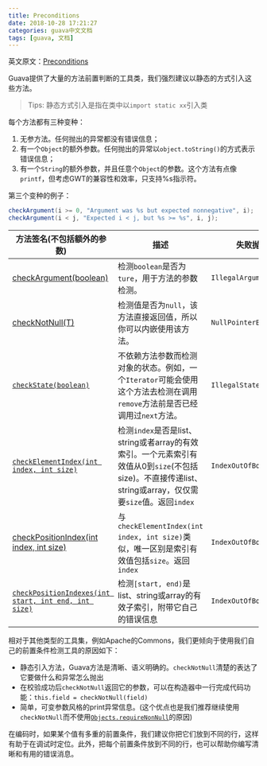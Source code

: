 ```yaml
---
title: Preconditions
date: 2018-10-28 17:21:27
categories: guava中文文档
tags: [guava, 文档]
---
```

英文原文：[Preconditions](https://github.com/google/guava/wiki/PreconditionsExplained)

Guava提供了大量的方法前置判断的工具类，我们强烈建议以静态的方式引入这些方法。

> Tips: 静态方式引入是指在类中以`import static xx`引入类

每个方法都有三种变种：

1. 无参方法。任何抛出的异常都没有错误信息；
2. 有一个`Object`的额外参数。任何抛出的异常以`object.toString()`的方式表示错误信息；
3. 有一个`String`的额外参数，并且任意个`Object`的参数。这个方法有点像`printf`，但考虑GWT的兼容性和效率，只支持%s指示符。

第三个变种的例子：

``` java
checkArgument(i >= 0, "Argument was %s but expected nonnegative", i);
checkArgument(i < j, "Expected i < j, but %s >= %s", i, j);
```

方法签名(不包括额外的参数)|描述|失败抛出的异常
---|---|---
[checkArgument(boolean)](http://google.github.io/guava/releases/snapshot/api/docs/com/google/common/base/Preconditions.html#checkArgument-boolean-)|检测`boolean`是否为`ture`，用于方法的参数检测。|`IllegalArgumentException`
[checkNotNull(T)](http://google.github.io/guava/releases/snapshot/api/docs/com/google/common/base/Preconditions.html#checkNotNull-T-)|检测值是否为`null`，该方法直接返回值，所以你可以内嵌使用该方法。|`NullPointerException`
[`checkState(boolean)`](http://google.github.io/guava/releases/snapshot/api/docs/com/google/common/base/Preconditions.html#checkState-boolean-)|不依赖方法参数而检测对象的状态。例如，一个`Iterator`可能会使用这个方法去检测在调用`remove`方法前是否已经调用过`next`方法。|`IllegalStateException`
[`checkElementIndex(int index, int size)`](http://google.github.io/guava/releases/snapshot/api/docs/com/google/common/base/Preconditions.html#checkElementIndex-int-int-)|检测`index`是否是list、string或者array的有效索引。一个元素索引有效值从0到`size`(不包括size)。不直接传递list、string或array，仅仅需要`size`值。返回`index`|`IndexOutOfBoundsExeception`
[checkPositionIndex(int index, int size)](http://google.github.io/guava/releases/snapshot/api/docs/com/google/common/base/Preconditions.html#checkPositionIndex-int-int-)|与`checkElementIndex(int index, int size)`类似，唯一区别是索引有效值包括`size`。返回`index`|`IndexOutOfBoundsExeception`
[`checkPositionIndexes(int start, int end, int size)`](http://google.github.io/guava/releases/snapshot/api/docs/com/google/common/base/Preconditions.html#checkPositionIndexes-int-int-int-)|检测`[start, end)`是list、string或array的有效子索引，附带它自己的错误信息|`IndexOutOfBoundsExeception`

相对于其他类型的工具集，例如Apache的Commons，我们更倾向于使用我们自己的前置条件检测工具的原因如下：

* 静态引入方法，Guava方法是清晰、语义明确的。`checkNotNull`清楚的表达了它要做什么和异常怎么抛出
* 在校验成功后`checkNotNull`返回它的参数，可以在构造器中一行完成代码功能：`this.field = checkNotNull(field)`
* 简单，可变参数风格的print异常信息。(这个优点也是我们推荐继续使用`checkNotNull`而不使用[`Objects.requireNonNull`](http://docs.oracle.com/javase/7/docs/api/java/util/Objects.html#requireNonNull(java.lang.Object,java.lang.String))的原因)

在编码时，如果某个值有多重的前置条件，我们建议你把它们放到不同的行，这样有助于在调试时定位。此外，把每个前置条件放到不同的行，也可以帮助你编写清晰和有用的错误消息。